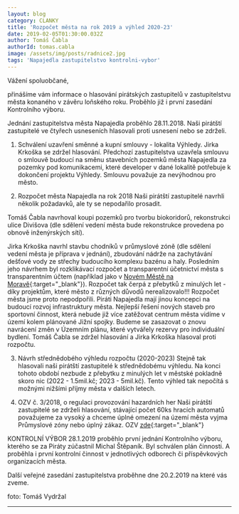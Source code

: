 ```yaml
---
layout: blog
category: CLANKY
title: 'Rozpočet města na rok 2019 a výhled 2020-23'
date: 2019-02-05T01:30:00.032Z
author: Tomáš Čabla
authorId: tomas.cabla
image: /assets/img/posts/radnice2.jpg
tags: 'Napajedla zastupitelstvo kontrolni-vybor'
---
```


Vážení spoluobčané,

přinášíme vám informace o hlasování pirátských zastupitelů v zastupitelstvu města konaného v závěru loňského roku. Proběhlo již i první zasedání Kontrolního výboru. 

Jednání zastupitelstva města Napajedla proběhlo 28.11.2018. Naši pirátští zastupitelé ve čtyřech usneseních hlasovali proti usnesení nebo se zdrželi.
 
1) Schválení uzavření směnné a kupní smlouvy - lokalita Výhledy.
Jirka Krkoška se zdržel hlasování. Předchozí zastupitelstva  uzavřela smlouvu o smlouvě budoucí na směnu stavebních pozemků města Napajedla za pozemky pod komunikacemi, které developer v dané lokalitě potřebuje k dokončení projektu Výhledy. Smlouvu považuje za nevýhodnou pro město.

2) Rozpočet města Napajedla na rok 2018
Naši pirátští zastupitelé navrhli několik požadavků, ale ty se nepodařilo prosadit. 

Tomáš Čabla navrhoval koupi pozemků pro tvorbu biokoridorů, rekonstrukci ulice Divišova (dle sdělení vedení města bude rekonstrukce provedena po obnově inženýrských sítí).

Jirka Krkoška navrhl stavbu chodníků v průmyslové zóně (dle sdělení vedení města je příprava v jednání), zbudování nádrže na zachytávání dešťové vody ze střechy budoucího komplexu bazénu a haly. Posledním jeho návrhem byl rozklikávací rozpočet a transparentní účetnictví města s transparentním účtem (například jako v [Novém Městě na Moravě](http://rozpocet.nmnm.cz/cz/){:target="_blank"}).
 Rozpočet tak čerpá z přebytků z minulých let - díky projektům, které město z různých důvodů nerealizovalo!!! Rozpočet města jsme proto nepodpořili. Piráti Napajedla mají jinou koncepci na budoucí rozvoj infrastruktury města.  Nejlepší řešení nových staveb pro sportovní činnost, která nebude již více zatěžovat centrum města vidíme v území kolem plánované Jižní spojky. Budeme se zasazovat o znovu navrácení změn v Územním plánu, které vytvářely rezervy pro individuální bydlení. 
Tomáš Čabla se zdržel hlasování a Jirka Krkoška hlasoval proti rozpočtu. 
 
3) Návrh střednědobého výhledu rozpočtu (2020-2023)
Stejně tak hlasovali naši pirátští zastupitelé k střednědobému výhledu.  Na konci tohoto období nezbude z přebytku z minulých let v městské pokladně skoro nic (2022 - 1.5mil.kč; 2023 - 5mil.kč). Tento výhled tak nepočítá s možnými nižšími příjmy města v dalších letech.
 
4) OZV č. 3/2018, o regulaci provozování hazardních her
Naši pirátští zastupitelé se zdrželi hlasování, stávající počet 60ks hracích automatů považujeme za vysoký a chceme úplné omezení na území města vyjma Průmyslové zóny nebo úplný zákaz. OZV [zde](http://napajedla.cz/urednideska/1546/OZV%20%C4%8D.3-2018%20o%20regulaci%20provozov%C3%A1n%C3%AD%20hazardn%C3%ADch%20her.pdf){:target="_blank"}

 
KONTROLNÍ VÝBOR
28.1.2019 proběhlo první jednání Kontrolního výboru, kterého se za Piráty zúčastnil Michal Štěpaník. Byl schválen plán činnosti. A proběhla i první kontrolní činnost v jednotlivých odborech či příspěvkových organizacích města.
 
Další veřejné zasedání zastupitelstva proběhne dne 20.2.2019 na které vás zveme.


foto: Tomáš Vydržal

---
